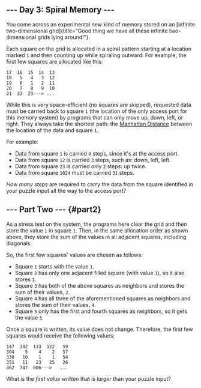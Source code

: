 ## \-\-- Day 3: Spiral Memory \-\--

You come across an experimental new kind of memory stored on an
[infinite two-dimensional
grid]{title="Good thing we have all these infinite two-dimensional grids lying around!"}.

Each square on the grid is allocated in a spiral pattern starting at a
location marked `1` and then counting up while spiraling outward. For
example, the first few squares are allocated like this:

    17  16  15  14  13
    18   5   4   3  12
    19   6   1   2  11
    20   7   8   9  10
    21  22  23---> ...

While this is very space-efficient (no squares are skipped), requested
data must be carried back to square `1` (the location of the only access
port for this memory system) by programs that can only move up, down,
left, or right. They always take the shortest path: the [Manhattan
Distance](https://en.wikipedia.org/wiki/Taxicab_geometry) between the
location of the data and square `1`.

For example:

-   Data from square `1` is carried `0` steps, since it\'s at the access
    port.
-   Data from square `12` is carried `3` steps, such as: down, left,
    left.
-   Data from square `23` is carried only `2` steps: up twice.
-   Data from square `1024` must be carried `31` steps.

*How many steps* are required to carry the data from the square
identified in your puzzle input all the way to the access port?


## \-\-- Part Two \-\-- {#part2}

As a stress test on the system, the programs here clear the grid and
then store the value `1` in square `1`. Then, in the same allocation
order as shown above, they store the sum of the values in all adjacent
squares, including diagonals.

So, the first few squares\' values are chosen as follows:

-   Square `1` starts with the value `1`.
-   Square `2` has only one adjacent filled square (with value `1`), so
    it also stores `1`.
-   Square `3` has both of the above squares as neighbors and stores the
    sum of their values, `2`.
-   Square `4` has all three of the aforementioned squares as neighbors
    and stores the sum of their values, `4`.
-   Square `5` only has the first and fourth squares as neighbors, so it
    gets the value `5`.

Once a square is written, its value does not change. Therefore, the
first few squares would receive the following values:

    147  142  133  122   59
    304    5    4    2   57
    330   10    1    1   54
    351   11   23   25   26
    362  747  806--->   ...

What is the *first value written* that is *larger* than your puzzle
input?
